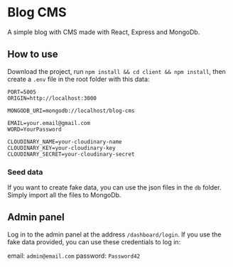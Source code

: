 # Blog CMS

A simple blog with CMS made with React, Express and MongoDb.

## How to use

Download the project, run `npm install && cd client && npm install`, then create a `.env` file in the root folder with this data:

```
PORT=5005
ORIGIN=http://localhost:3000

MONGODB_URI=mongodb://localhost/blog-cms

EMAIL=your.email@gmail.com
WORD=YourPassword

CLOUDINARY_NAME=your-cloudinary-name
CLOUDINARY_KEY=your-cloudinary-key
CLOUDINARY_SECRET=your-cloudinary-secret
```

### Seed data

If you want to create fake data, you can use the json files in the `db` folder. Simply import all the files to MongoDb.

## Admin panel

Log in to the admin panel at the address `/dashboard/login`. If you use the fake data provided, you can use these credentials to log in:

email: `admin@email.com`
password: `Password42`

